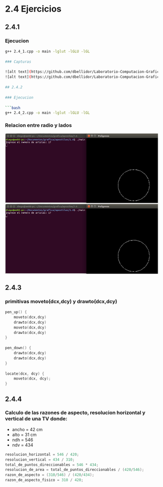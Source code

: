 # 2.4 Ejercicios

## 2.4.1

### Ejecucion

```bash
g++ 2.4_1.cpp -o main -lglut -lGLU -lGL

### Capturas

![alt text](https://github.com/dbellidor/Laboratorio-Computacion-Grafica-/blob/master/apostilas/seccion2_4/2_4_11.png)
![alt text](https://github.com/dbellidor/Laboratorio-Computacion-Grafica-/blob/master/apostilas/seccion2_4/2_4_12.png)

## 2.4.2

### Ejecucion

```bash
g++ 2.4_2.cpp -o main -lglut -lGLU -lGL
```

### Relacion entre radio y lados

![alt text](https://github.com/dbellidor/Laboratorio-Computacion-Grafica-/blob/master/apostilas/seccion2_4/2_4_12.png)
![alt text](https://github.com/dbellidor/Laboratorio-Computacion-Grafica-/blob/master/apostilas/seccion2_4/2_4_12.png)


## 2.4.3

### primitivas moveto(dcx,dcy) y drawto(dcx,dcy)

```c
pen_up() {
	moveto(dcx,dcy)
	drawto(dcx,dcy)
	moveto(dcx,dcy)
	drawto(dcx,dcy)
}

pen_down() {
	drawto(dcx,dcy)
	drawto(dcx,dcy)
}

locate(dcx, dcy) {
	moveto(dcx, dcy);
}
```

## 2.4.4

### Calculo de las razones de aspecto, resolucion horizontal y vertical de una TV donde:

* ancho = 42 cm
* alto = 31 cm
* ndh = 546
* ndv = 434

```c
resolucion_horizontal = 546 / 420;
resolucion_vertical = 434 / 310;
total_de_puntos_direccionables = 546 * 434;
resolucion_de_area = total_de_puntos_direccionables / (420/546);
razon_de_aspecto = (310/546) / (420/434);
razon_de_aspecto_fisico = 310 / 420;
```

